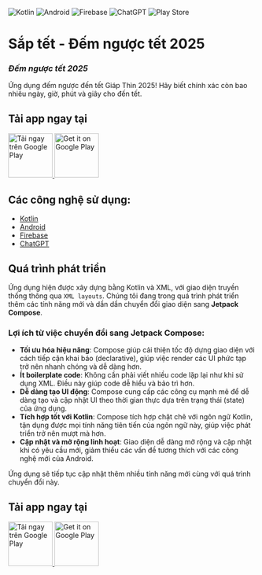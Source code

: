 ![Kotlin](https://img.shields.io/badge/kotlin-%237F52FF.svg?style=for-the-badge&logo=kotlin&logoColor=white)
![Android](https://img.shields.io/badge/Android-3DDC84?style=for-the-badge&logo=android&logoColor=white)
![Firebase](https://img.shields.io/badge/firebase-%23039BE5.svg?style=for-the-badge&logo=firebase)
![ChatGPT](https://img.shields.io/badge/chatGPT-74aa9c?style=for-the-badge&logo=openai&logoColor=white)
![Play Store](https://img.shields.io/badge/Google_Play-414141?style=for-the-badge&logo=google-play&logoColor=white)

# Sắp tết - Đếm ngược tết 2025

### ***Đếm ngược tết 2025***

Ứng dụng đếm ngược đến tết Giáp Thìn 2025! Hãy biết chính xác còn bao nhiêu ngày, giờ, phút và giây cho đến tết.

## Tải app ngay tại

<a href="https://play.google.com/store/apps/details?id=com.thanh_nguyen.tet_count_down&hl=en&gl=US" target="_blank">
  <img src="https://play.google.com/intl/en_us/badges/images/generic/en-play-badge.png" alt="Tải ngay trên Google Play" height="90"/>
</a>

<a href="https://play.google.com/store/apps/details?id=com.thanh_nguyen.tet_count_down&hl=en&gl=US" target="_blank">
  <img src="https://play-lh.googleusercontent.com/LuIZPURF4VH2-sIWcPdnclS4d1rZkXvJ_fi9RLOOjKT4iuhqjNrB-AR4RmI9L_tAtw=s512-rw" alt="Get it on Google Play" height="90"/>
</a>

## Các công nghệ sử dụng:
- [Kotlin](https://kotlinlang.org/)
- [Android](https://developer.android.com/)
- [Firebase](https://firebase.google.com/)
- [ChatGPT](https://openai.com/)

## Quá trình phát triển

Ứng dụng hiện được xây dựng bằng Kotlin và XML, với giao diện truyền thống thông qua `XML layouts`. Chúng tôi đang trong quá trình phát triển thêm các tính năng mới và dần dần chuyển đổi giao diện sang **Jetpack Compose**.

### Lợi ích từ việc chuyển đổi sang Jetpack Compose:

- **Tối ưu hóa hiệu năng**: Compose giúp cải thiện tốc độ dựng giao diện với cách tiếp cận khai báo (declarative), giúp việc render các UI phức tạp trở nên nhanh chóng và dễ dàng hơn.
- **Ít boilerplate code**: Không cần phải viết nhiều code lặp lại như khi sử dụng XML. Điều này giúp code dễ hiểu và bảo trì hơn.
- **Dễ dàng tạo UI động**: Compose cung cấp các công cụ mạnh mẽ để dễ dàng tạo và cập nhật UI theo thời gian thực dựa trên trạng thái (state) của ứng dụng.
- **Tích hợp tốt với Kotlin**: Compose tích hợp chặt chẽ với ngôn ngữ Kotlin, tận dụng được mọi tính năng tiên tiến của ngôn ngữ này, giúp việc phát triển trở nên mượt mà hơn.
- **Cập nhật và mở rộng linh hoạt**: Giao diện dễ dàng mở rộng và cập nhật khi có yêu cầu mới, giảm thiểu các vấn đề tương thích với các công nghệ mới của Android.

Ứng dụng sẽ tiếp tục cập nhật thêm nhiều tính năng mới cùng với quá trình chuyển đổi này.

## Tải app ngay tại

<a href="https://play.google.com/store/apps/details?id=com.thanh_nguyen.tet_count_down&hl=en&gl=US" target="_blank">
  <img src="https://play.google.com/intl/en_us/badges/images/generic/en-play-badge.png" alt="Tải ngay trên Google Play" height="90"/>
</a>

<a href="https://play.google.com/store/apps/details?id=com.thanh_nguyen.tet_count_down&hl=en&gl=US" target="_blank">
  <img src="https://play-lh.googleusercontent.com/LuIZPURF4VH2-sIWcPdnclS4d1rZkXvJ_fi9RLOOjKT4iuhqjNrB-AR4RmI9L_tAtw=s512-rw" alt="Get it on Google Play" height="90"/>
</a>
